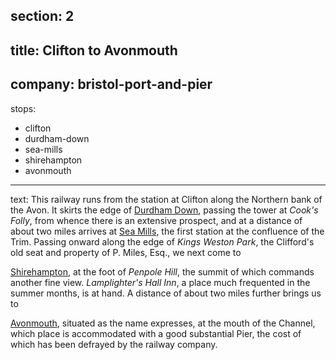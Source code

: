 section: 2
----
title: Clifton to Avonmouth
----
company: bristol-port-and-pier
----
stops:
- clifton
- durdham-down
- sea-mills
- shirehampton
- avonmouth
----
text: This railway runs from the station at Clifton along the Northern bank of the Avon. It skirts the edge of [Durdham Down](/stations/durdham-down), passing the tower at *Cook's Folly*, from whence there is an extensive prospect, and at a distance of about two miles arrives at [Sea Mills](/stations/sea-mills), the first station at the confluence of the Trim. Passing onward along the edge of *Kings Weston Park*, the Clifford's old seat and property of P. Miles, Esq., we next come to

[Shirehampton](/stations/shirehampton), at the foot of *Penpole Hill*, the summit of which commands another fine view. *Lamplighter's Hall Inn*, a place much frequented in the summer months, is at hand. A distance of about two miles further brings us to

[Avonmouth](/stations/avonmouth), situated as the name expresses, at the mouth of the Channel, which place is accommodated with a good substantial Pier, the cost of which has been defrayed by the railway company.
